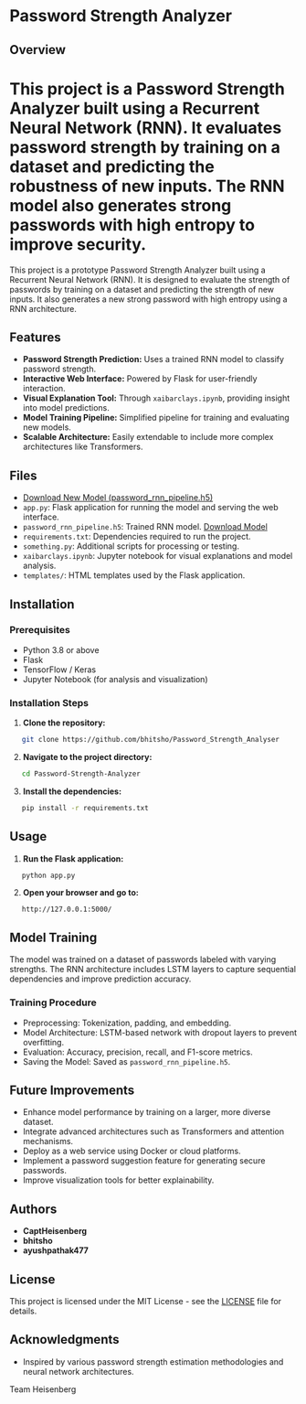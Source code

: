 # Password Strength Analyzer

## Overview

This project is a **Password Strength Analyzer** built using a Recurrent Neural Network (RNN). It evaluates password strength by training on a dataset and predicting the robustness of new inputs. The RNN model also generates strong passwords with high entropy to improve security.
=======
This project is a prototype Password Strength Analyzer built using a Recurrent Neural Network (RNN). It is designed to evaluate the strength of passwords by training on a dataset and predicting the strength of new inputs. It also generates a new strong password with high entropy using a RNN architecture. 


## Features
- **Password Strength Prediction:** Uses a trained RNN model to classify password strength.
- **Interactive Web Interface:** Powered by Flask for user-friendly interaction.
- **Visual Explanation Tool:** Through `xaibarclays.ipynb`, providing insight into model predictions.
- **Model Training Pipeline:** Simplified pipeline for training and evaluating new models.
- **Scalable Architecture:** Easily extendable to include more complex architectures like Transformers.

## Files
- [Download New Model (password_rnn_pipeline.h5)](https://drive.google.com/file/d/1Ryrpf1Fuy-cihvvRQhQtFBPKhzcV5yK6/view?usp=sharing)
- `app.py`: Flask application for running the model and serving the web interface.
- `password_rnn_pipeline.h5`: Trained RNN model. [Download Model](https://drive.google.com/file/d/1Ryrpf1Fuy-cihvvRQhQtFBPKhzcV5yK6/view?usp=drive_link)
- `requirements.txt`: Dependencies required to run the project.
- `something.py`: Additional scripts for processing or testing.
- `xaibarclays.ipynb`: Jupyter notebook for visual explanations and model analysis.
- `templates/`: HTML templates used by the Flask application.

## Installation
### Prerequisites
- Python 3.8 or above
- Flask
- TensorFlow / Keras
- Jupyter Notebook (for analysis and visualization)

### Installation Steps
1. **Clone the repository:**
```bash
   git clone https://github.com/bhitsho/Password_Strength_Analyser
```

2. **Navigate to the project directory:**
```bash
   cd Password-Strength-Analyzer
```

3. **Install the dependencies:**
```bash
   pip install -r requirements.txt
```

## Usage
1. **Run the Flask application:**
```bash
   python app.py
```

2. **Open your browser and go to:**
```
   http://127.0.0.1:5000/
```

## Model Training
The model was trained on a dataset of passwords labeled with varying strengths. The RNN architecture includes LSTM layers to capture sequential dependencies and improve prediction accuracy.

### Training Procedure
- Preprocessing: Tokenization, padding, and embedding.
- Model Architecture: LSTM-based network with dropout layers to prevent overfitting.
- Evaluation: Accuracy, precision, recall, and F1-score metrics.
- Saving the Model: Saved as `password_rnn_pipeline.h5`.

## Future Improvements
- Enhance model performance by training on a larger, more diverse dataset.
- Integrate advanced architectures such as Transformers and attention mechanisms.
- Deploy as a web service using Docker or cloud platforms.
- Implement a password suggestion feature for generating secure passwords.
- Improve visualization tools for better explainability.

## Authors
- **CaptHeisenberg**
- **bhitsho**
- **ayushpathak477**

## License
This project is licensed under the MIT License - see the [LICENSE](LICENSE) file for details.

## Acknowledgments
- Inspired by various password strength estimation methodologies and neural network architectures.

Team Heisenberg

